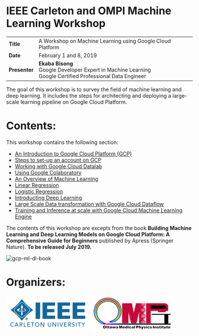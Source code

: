 # IEEE Carleton and OMPI Machine Learning Workshop

<!-- <p align="left">
    <img src="ieee-ompi/poster-ieee_ompi.png" alt="IEEE Carleton and OMPI Machine Learning Workshop." height=60% width=60%/>
</p> -->

<!-- | Title         | A Workshop on Machine Learning using Google Cloud Platform |
| ------------- | ---------------------------------------------------------- |
| Date          | February 1 and 8, 2019  |
| Presenter     | Ekaba Bisong, <br>Google Developer Expert in Machine Learning<br> Google Certified Professional Data Engineer  | -->

| | |
|-|-|
|__Title__| A Workshop on Machine Learning using Google Cloud Platform
|__Date__ | February 1 and 8, 2019
|__Presenter__ | __Ekaba Bisong__ <br>Google Developer Expert in Machine Learning<br> Google Certified Professional Data Engineer

The goal of this workshop is to survey the field of machine learning and deep learning. It includes the steps for architecting and deploying a large-scale learning pipeline on Google Cloud Platform.

# Contents:
This workshop contains the following section:
- <a href="./intro-gcp.ipynb">An Introduction to Google Cloud Platform (GCP)</a>
- <a href="./setting-up-gcp.ipynb">Steps to set-up an account on GCP</a>
- <a href="./datalab.ipynb">Working with Google Cloud Datalab</a>
- <a href="./google-colab.ipynb">Using Google Colaboratory</a>
- <a href="./ml-overview.ipynb">An Overview of Machine Learning</a>
- <a href="./linear_regression.ipynb">Linear Regression</a>
- <a href="./logistic_regression.ipynb">Logistic Regression</a>
- <a href="./deep_learning.ipynb">Introducting Deep Learning</a>
- <a href="./dataflow.ipynb">Large Scale Data transformation with Google Cloud Dataflow</a>
- <a href="./cloud-mle.ipynb">Training and Inference at scale with Google Cloud Machine Learning Engine</a>

The contents of this workshop are excepts from the book **Building Machine Learning and Deep Learning Models on Google Cloud Platform: A Comprehensive Guide for Beginners** published by Apress (Springer Nature). **To be released July 2019.**

<img src="https://ekababisong.org/assets/books/BisongHiRes.jpg" alt="gcp-ml-dl-book" width="50%" height="50%">

# Organizers:
<p align="left">
    <img src="ieee-ompi/ieee_carleton.png" align="middle" alt="IEEE Carleton." height=45% width=45%/>
    <img src="ieee-ompi/ompi.png" align="middle" alt="Ottawa Medical Physics Institute." height=45% width=45%/>
</p>